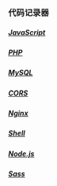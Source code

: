 ### 代码记录器

##### [JavaScript](./javascript)

##### [PHP](./php)

##### [MySQL](./mysql)

##### [CORS](./cors)

##### [Nginx](./nginx)

##### [Shell](./shell)

##### [Node.js](./nodejs)

##### [Sass](./sass)

